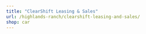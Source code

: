 ```yaml
---
title: "ClearShift Leasing & Sales"
url: /highlands-ranch/clearshift-leasing-and-sales/
shop: car
---
```

